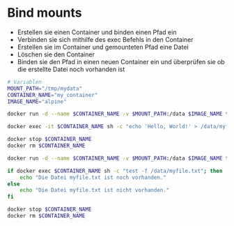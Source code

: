 # Bind mounts

- Erstellen sie einen Container und binden einen Pfad ein
- Verbinden sie sich mithilfe des exec Befehls in den Container
- Erstellen sie im Container und gemounteten Pfad eine Datei
- Löschen sie den Container
- Binden sie den Pfad in einen neuen Container ein und überprüfen sie ob die erstellte Datei noch vorhanden ist

```sh
# Variablen
MOUNT_PATH="/tmp/mydata"   
CONTAINER_NAME="my_container"  
IMAGE_NAME="alpine"

docker run -d --name $CONTAINER_NAME -v $MOUNT_PATH:/data $IMAGE_NAME tail -f /dev/null

docker exec -it $CONTAINER_NAME sh -c "echo 'Hello, World!' > /data/myfile.txt"

docker stop $CONTAINER_NAME
docker rm $CONTAINER_NAME

docker run -d --name $CONTAINER_NAME -v $MOUNT_PATH:/data $IMAGE_NAME tail -f /dev/null

if docker exec $CONTAINER_NAME sh -c "test -f /data/myfile.txt"; then
    echo "Die Datei myfile.txt ist noch vorhanden."
else
    echo "Die Datei myfile.txt ist nicht vorhanden."
fi

docker stop $CONTAINER_NAME
docker rm $CONTAINER_NAME

```

